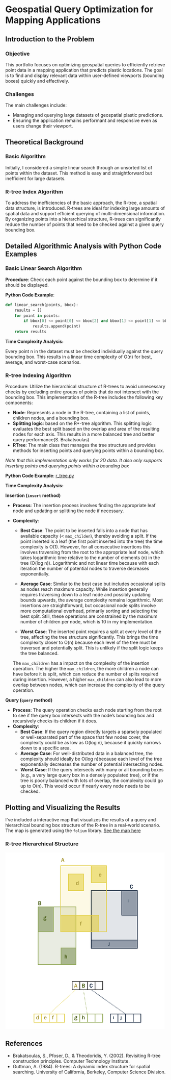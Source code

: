 # Geospatial Query Optimization for Mapping Applications

## Introduction to the Problem

### Objective

This portfolio focuses on optimizing geospatial queries to efficiently retrieve point data in a mapping application that predicts plastic locations. The goal is to find and display relevant data within user-defined viewports (bounding boxes) quickly and effectively.

### Challenges

The main challenges include:

- Managing and querying large datasets of geospatial plastic predictions.
- Ensuring the application remains performant and responsive even as users change their viewport.

## Theoretical Background

### Basic Algorithm

Initially, I considered a simple linear search through an unsorted list of points within the dataset. This method is easy and straightforward but inefficient for large datasets.

### R-tree Index Algorithm

To address the inefficiencies of the basic approach, the R-tree, a spatial data structure, is introduced. R-trees are ideal for indexing large amounts of spatial data and support efficient querying of multi-dimensional information. By organizing points into a hierarchical structure, R-trees can significantly reduce the number of points that need to be checked against a given query bounding box.

## Detailed Algorithmic Analysis with Python Code Examples

### Basic Linear Search Algorithm

**Procedure**: Check each point against the bounding box to determine if it should be displayed.

**Python Code Example**:

```python
def linear_search(points, bbox):
    results = []
    for point in points:
        if bbox[0] <= point[0] <= bbox[2] and bbox[1] <= point[1] <= bbox[3]:
            results.append(point)
    return results
```

**Time Complexity Analysis:**

Every point n in the dataset must be checked individually against the query bounding box. This results in a linear time complexity of O(n) for best, average, and worst-case scenarios.

### R-tree Indexing Algorithm

Procedure: Utilize the hierarchical structure of R-trees to avoid unnecessary checks by excluding entire groups of points that do not intersect with the bounding box.
This implementation of the R-tree includes the following key components:

- **Node**: Represents a node in the R-tree, containing a list of points, children nodes, and a bounding box.
- **Splitting logic**: based on the R\*-tree algorithm. This splitting logic evaluates the best split based on the overlap and area of the resulting nodes for each axis. This results in a more balanced tree and better query performance(S. Brakatsoulas)
- **RTree**: The main class that manages the tree structure and provides methods for inserting points and querying points within a bounding box.

_Note that this implementation only works for 2D data. It also only supports inserting points and querying points within a bounding box_

**Python Code Example**: [r_tree.py](../src/r_tree.py)

**Time Complexity Analysis:**

**Insertion (`insert` method)**

- **Process**: The insertion process involves finding the appropriate leaf node and updating or splitting the node if necessary.
- **Complexity**:

  - **Best Case**: The point to be inserted falls into a node that has available capacity (< `max_childen`), thereby avoiding a split. If the point inserted is a leaf (the first point inserted into the tree) the time complexity is O(1). However, for all consecutive insertions this involves traversing from the root to the appropriate leaf node, which takes logarithmic time relative to the number of elements (n) in the tree (O(log⁡ n)). Logarithmic and not linear time because with each iteration the number of potential nodes to traverse decreases exponentially.

  - **Average Case**: Similar to the best case but includes occasional splits as nodes reach maximum capacity. While insertion generally requires traversing down to a leaf node and possibly updating bounds upwards, the average complexity remains logarithmic. Most insertions are straightforward, but occasional node splits involve more computational overhead, primarily sorting and selecting the best split. Still, these operations are constrained by the maximum number of children per node, which is 10 in my implementation.

  - **Worst Case**: The inserted point requires a split at every level of the tree, affecting the tree structure significantly. This brings the time complexity closer to O(n) because each level of the tree must be traversed and potentially split. This is unlikely if the split logic keeps the tree balanced.

  The `max_children` has a impact on the complexity of the insertion operation. The higher the `max_children`, the more children a node can have before it is split, which can reduce the number of splits required during insertion. However, a higher `max_children` can also lead to more overlap between nodes, which can increase the complexity of the query operation.

**Query (`query` method)**

- **Process**: The query operation checks each node starting from the root to see if the query box intersects with the node’s bounding box and recursively checks its children if it does.
- **Complexity**:
  - **Best Case**: If the query region directly targets a sparsely populated or well-separated part of the space that few nodes cover, the complexity could be as low as O(log⁡ n), because it quickly narrows down to a specific area.
  - **Average Case**: For well-distributed data in a balanced tree, the complexity should ideally be O(log⁡ n)because each level of the tree exponentially decreases the number of potential intersecting nodes.
  - **Worst Case**: If the query intersects with many or all bounding boxes (e.g., a very large query box in a densely populated tree), or if the tree is poorly balanced with lots of overlap, the complexity could go up to O(n). This would occur if nearly every node needs to be checked.

## Plotting and Visualizing the Results

I've included a interactive map that visualizes the results of a query and hierarchical bounding box structure of the R-tree in a real-world scenario. The map is generated using the `folium` library.
[See the map here](plots/rtree_map.html)

### R-tree Hierarchical Structure

![R-tree](plots/rtree_hierarchy.png)

## References

- Brakatsoulas, S., Pfoser, D., & Theodoridis, Y. (2002). Revisiting R-tree construction principles. Computer Technology Institute.
- Guttman, A. (1984). R-trees: A dynamic index structure for spatial searching. University of California, Berkeley, Computer Science Division.
